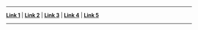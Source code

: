 ------------------------------------------------------------------------

**[Link 1](#link1)** | **[Link 2](#link2)** | **[Link 3](#link3)** | **[Link 4](#link4)** | **[Link 5](#link5)**

------------------------------------------------------------------------
